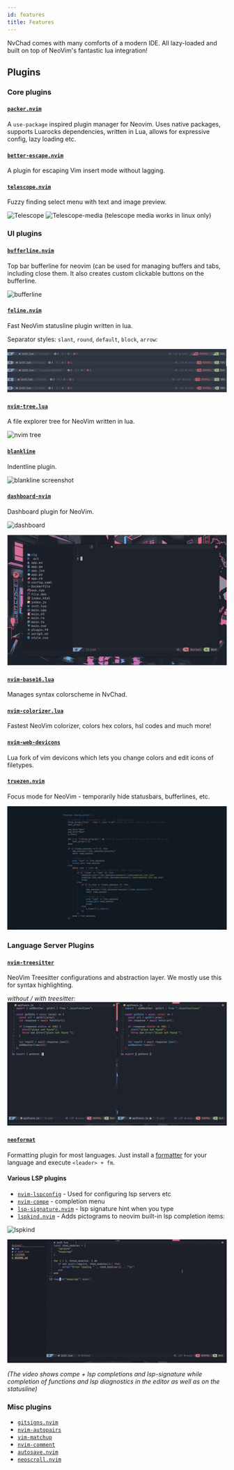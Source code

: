 ```yaml
---
id: features
title: Features
---
```


NvChad comes with many comforts of a modern IDE. All lazy-loaded and built on top of NeoVim's fantastic lua integration!

## Plugins

### Core plugins  

#### [`packer.nvim`](https://github.com/wbthomason/packer.nvim)

A `use-package` inspired plugin manager for Neovim. Uses native packages, supports Luarocks dependencies, written in Lua, allows for expressive config, lazy loading etc.

#### [`better-escape.nvim`](https://github.com/max397574/better-escape.nvim)

A plugin for escaping Vim insert mode without lagging.


#### [`telescope.nvim`](https://github.com/nvim-telescope/telescope.nvim)

Fuzzy finding select menu with text and image preview.

![Telescope](https://raw.githubusercontent.com/siduck76/dotfiles/all/rice%20flex/tel.png)
![Telescope-media](https://raw.githubusercontent.com/siduck76/dotfiles/all/rice%20flex/telmedia.png)
(telescope media works in linux only)

### UI plugins
  
#### [`bufferline.nvim`](https://github.com/akinsho/bufferline.nvim)

Top bar bufferline for neovim (can be used for managing buffers and tabs, including close them. It also creates custom clickable buttons on the bufferline.

![bufferline](https://raw.githubusercontent.com/siduck76/dotfiles/all/rice%20flex/bufferline.png)
#### [`feline.nvim`](https://github.com/famiu/feline.nvim)

Fast NeoVim statusline plugin written in lua.

Separator styles: `slant`, `round`, `default`, `block`, `arrow`:

![feline screenshot](/img/features/galaxyline.png) 

#### [`nvim-tree.lua`](https://github.com/kyazdani42/nvim-tree.lua)

A file explorer tree for NeoVim written in lua.

![nvim tree](https://raw.githubusercontent.com/siduck76/dotfiles/all/rice%20flex/nvimtree.png)

#### [`blankline`](https://github.com/lukas-reineke/indent-blankline.nvim)

Indentline plugin.

![blankline screenshot](https://raw.githubusercontent.com/siduck76/dotfiles/all/rice%20flex/blanklineNvim.png) 

#### [`dashboard-nvim`](https://github.com/glepnir/dashboard-nvim)

Dashboard plugin for NeoVim.

![dashboard](https://raw.githubusercontent.com/siduck76/dotfiles/all/rice%20flex/dashboard-nvim.png)

![devicons screenshot](/img/features/devi.png) 

#### [`nvim-base16.lua`](https://github.com/norcalli/nvim-base16.lua)

Manages syntax colorscheme in NvChad.

#### [`nvim-colorizer.lua`](https://github.com/norcalli/nvim-colorizer.lua)

Fastest NeoVim colorizer, colors hex colors, hsl codes and much more!

#### [`nvim-web-devicons`](https://github.com/kyazdani42/nvim-web-devicons)

Lua fork of vim devicons which lets you change colors and edit icons of filetypes.

#### [`truezen.nvim`](https://github.com/Pocco81/TrueZen.nvim)

Focus mode for NeoVim - temporarily hide statusbars, bufferlines, etc.

![truezen](/img/features/truezen.png) 

### Language Server Plugins

#### [`nvim-treesitter`](https://github.com/nvim-treesitter/nvim-treesitter)

NeoVim Treesitter configurations and abstraction layer. We mostly use this for syntax highlighting. 

_without / with treesitter:_
![treesitter](/img/features/treesitter.png) 

#### [`neoformat`](https://github.com/sbdchd/neoformat)

Formatting plugin for most languages. Just install a [formatter](https://github.com/sbdchd/neoformat#supported-filetypes) for your language and execute `<leader> + fm`.

#### Various LSP plugins

- [`nvim-lspconfig`](https://github.com/neovim/nvim-lspconfig) - Used for configuring lsp servers etc
- [`nvim-compe`](https://github.com/hrsh7th/nvim-compe) - completion menu 
- [`lsp-signature.nvim`](https://github.com/ray-x/lsp_signature.nvim) -  lsp signature hint when you type
- [`lspkind.nvim`](https://github.com/onsails/lspkind-nvim) - Adds pictograms to neovim built-in lsp completion items:

![lspkind](https://raw.githubusercontent.com/siduck76/dotfiles/all/rice%20flex/lspkind.png)

![lsp](/img/features/lsp.gif) 

_(The video shows compe + lsp completions and lsp-signature while completion of functions and lsp diagnostics in the editor as well as on the statusline)_

### Misc plugins

- [`gitsigns.nvim`](https://github.com/lewis6991/gitsigns.nvim)
- [`nvim-autopairs`](https://github.com/windwp/nvim-autopairs)
- [`vim-matchup`](https://github.com/andymass/vim-matchup)
- [`nvim-comment`](https://github.com/terrortylor/nvim-comment)
- [`autosave.nvim`](https://github.com/Pocco81/AutoSave.nvim)
- [`neoscroll.nvim`](https://github.com/karb94/neoscroll.nvim)
